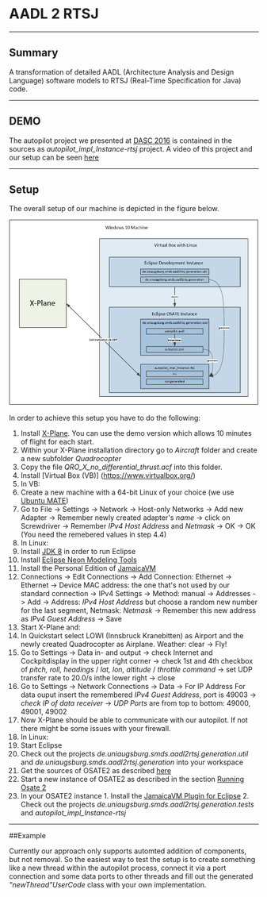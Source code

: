 # AADL 2 RTSJ
---
## Summary
A transformation of detailed AADL (Architecture Analysis and Design Language) software models to RTSJ (Real-Time Specification for Java) code. 

---
## DEMO
The autopilot project we presented at <a href="http://2016.dasconline.org/">DASC 2016</a> is contained in the sources as *autopilot_impl_Instance-rtsj* project. A video of this project and our setup can be seen [here](https://www.researchgate.net/project/MBE-for-Autonomous-Vehicles-with-Real-Time-Java-and-AADL)

---
## Setup
The overall setup of our machine is depicted in the figure below.

![alt text](https://github.com/Sandared/aadl2rtsj/blob/paper/SetupDASC16.png "Setup")

In order to achieve this setup you have to do the following:

1. Install [X-Plane](http://www.x-plane.com/). You can use the demo version which allows 10 minutes of flight for each start.
  1. Within your X-Plane installation directory go to *Aircraft* folder and create a new subfolder *Quadrocopter*
  2. Copy the file *QRO_X_no_differential_thrust.acf* into this folder.
2. Install [Virtual Box (VB)] (https://www.virtualbox.org/)
3. In VB: 
  1. Create a new machine with a 64-bit Linux of your choice (we use [Ubuntu MATE](https://ubuntu-mate.org/))
  2. Go to File -> Settings -> Network -> Host-only Networks -> Add new Adapter -> Remember newly created adapter's *name* -> click on Screwdriver -> Remember *IPv4 Host Address* and *Netmask* -> OK -> OK (You need the remebered values in step 4.4)
4. In Linux:
  1. Install [JDK 8](http://www.oracle.com/technetwork/java/javase/downloads/jdk8-downloads-2133151.html) in order to run Eclipse
  2. Install [Eclipse Neon Modeling Tools](http://www.eclipse.org/downloads/eclipse-packages/)
  3. Install the Personal Edition of [JamaicaVM](https://www.aicas.com/cms/en/jamaicavm-pe)
  4. Connections -> Edit Connections -> Add Connection: Ethernet -> Ethernet -> Device MAC address: the one that's not used by our standard connection -> IPv4 Settings -> Method: manual -> Addresses -> Add -> Address: *IPv4 Host Address* but choose a random new number for the last segment, Netmask: *Netmask* -> Remember this new address as *IPv4 Guest Address* -> Save
5. Start X-Plane and:
  1. In Quickstart select LOWI (Innsbruck Kranebitten) as Airport and the newly created Quadrocopter as Airplane. Weather: clear -> Fly!
  2. Go to Settings -> Data in- and output -> check Internet and Cockpitdisplay in the upper right corner -> check 1st and 4th checkbox of *pitch, roll, headings* / *lat, lon, altitude* / *throttle command* -> set UDP transfer rate to 20.0/s inthe lower right -> close
  3. Go to Settings -> Network Connections -> Data -> For IP Address For data ouput insert the remembered *IPv4 Guest Address*, port is 49003 -> *check IP of data receiver* -> *UDP Ports* are from top to bottom: 49000, 49001, 49002 
  4. Now X-Plane should be able to communicate with our autopilot. If not there might be some issues with your firewall.
6. In Linux:
  1. Start Eclipse
  2. Check out the projects *de.uniaugsburg.smds.aadl2rtsj.generation.util* and *de.uniaugsburg.smds.aadl2rtsj.generation* into your workspace
  3. Get the sources of OSATE2 as described [here](https://wiki.sei.cmu.edu/aadl/index.php/Getting_Osate_2_sources)
  4. Start a new instance of OSATE2 as described in the section [Running Osate 2](https://wiki.sei.cmu.edu/aadl/index.php/Getting_Osate_2_sources#Running_Osate_2)
  5. In your OSATE2 instance 
    1. Install the [JamaicaVM Plugin for Eclipse](https://www.aicas.com/cms/en/eclipse-plugin)
    2. Check out the projects *de.uniaugsburg.smds.aadl2rtsj.generation.tests* and *autopilot_impl_Instance-rtsj*
    
---
##Example

Currently our approach only supports automted addition of components, but not removal. So the easiest way to test the setup is to create something like a new thread within the autopilot process, connect it via a port connection and some data ports to other threads and fill out the generated *"newThread"UserCode* class with your own implementation.








